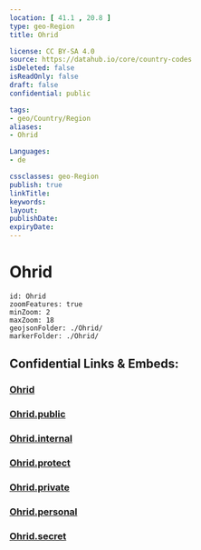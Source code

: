 ```yaml
---
location: [ 41.1 , 20.8 ] 
type: geo-Region
title: Ohrid

license: CC BY-SA 4.0
source: https://datahub.io/core/country-codes
isDeleted: false
isReadOnly: false
draft: false
confidential: public

tags:
- geo/Country/Region
aliases:
- Ohrid

Languages:
- de

cssclasses: geo-Region
publish: true
linkTitle: 
keywords: 
layout: 
publishDate: 
expiryDate: 
---
```


# Ohrid

```leaflet
id: Ohrid
zoomFeatures: true 
minZoom: 2 
maxZoom: 18
geojsonFolder: ./Ohrid/
markerFolder: ./Ohrid/
```


## Confidential Links & Embeds: 

### [Ohrid](/_Standards/Earth/Continent/Europe/Europe~South/Macedonia~North/Municipalities~Macedonia/Ohrid.md) 

### [Ohrid.public](/_public/Earth/Continent/Europe/Europe~South/Macedonia~North/Municipalities~Macedonia/Ohrid.public.md) 

### [Ohrid.internal](/_internal/Earth/Continent/Europe/Europe~South/Macedonia~North/Municipalities~Macedonia/Ohrid.internal.md) 

### [Ohrid.protect](/_protect/Earth/Continent/Europe/Europe~South/Macedonia~North/Municipalities~Macedonia/Ohrid.protect.md) 

### [Ohrid.private](/_private/Earth/Continent/Europe/Europe~South/Macedonia~North/Municipalities~Macedonia/Ohrid.private.md) 

### [Ohrid.personal](/_personal/Earth/Continent/Europe/Europe~South/Macedonia~North/Municipalities~Macedonia/Ohrid.personal.md) 

### [Ohrid.secret](/_secret/Earth/Continent/Europe/Europe~South/Macedonia~North/Municipalities~Macedonia/Ohrid.secret.md)

